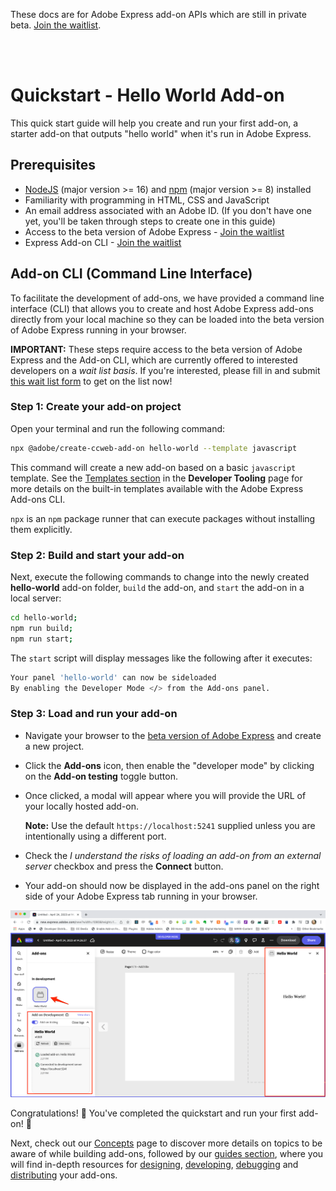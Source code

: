 <InlineAlert slots="text" variant="info"/>

These docs are for Adobe Express add-on APIs which are still in private beta. [Join the waitlist](https://airtable.com/shr3IK38z2MCNHJEm).

<br/><br/>

# Quickstart - Hello World Add-on

This quick start guide will help you create and run your first add-on, a starter add-on that outputs "hello world" when it's run in Adobe Express.

## Prerequisites

- [NodeJS](https://nodejs.org/en/download/) (major version >= 16) and [npm](https://docs.npmjs.com/downloading-and-installing-node-js-and-npm) (major version >= 8) installed
- Familiarity with programming in HTML, CSS and JavaScript
- An email address associated with an Adobe ID. (If you don't have one yet, you'll be taken through steps to create one in this guide)
- Access to the beta version of Adobe Express - [Join the waitlist](https://airtable.com/shr3IK38z2MCNHJEm)
- Express Add-on CLI - [Join the waitlist](https://airtable.com/shr3IK38z2MCNHJEm)

## Add-on CLI (Command Line Interface)
To facilitate the development of add-ons, we have provided a command line interface (CLI) that allows you to create and host Adobe Express add-ons directly from your local machine so they can be loaded into the beta version of Adobe Express running in your browser. 


<InlineAlert slots="text" variant="info"/>

**IMPORTANT:** These steps require access to the beta version of Adobe Express and the Add-on CLI, which are currently offered to interested developers on a *wait list basis*. If you're interested, please fill in and submit [this wait list form](https://airtable.com/shr3IK38z2MCNHJEm) to get on the list now!

### Step 1: Create your add-on project
Open your terminal and run the following command:

```bash
npx @adobe/create-ccweb-add-on hello-world --template javascript     
```

This command will create a new add-on based on a basic `javascript` template. See the [Templates section](../getting_started/dev_tooling/#templates) in the **Developer Tooling** page for more details on the built-in templates available with the Adobe Express Add-ons CLI. 

<InlineAlert slots="text" variant="success"/>

`npx` is an `npm` package runner that can execute packages without installing them explicitly.


### Step 2: Build and start your add-on
Next, execute the following commands to change into the newly created **hello-world** add-on folder, `build` the add-on, and `start` the add-on in a local server:

```bash
cd hello-world;
npm run build;
npm run start;
```

The `start` script will display messages like the following after it executes:

```bash
Your panel 'hello-world' can now be sideloaded
By enabling the Developer Mode </> from the Add-ons panel.
```

### Step 3: Load and run your add-on

- Navigate your browser to the [beta version of Adobe Express](https://new.express.adobe.com/new) and create a new project.
- Click the **Add-ons** icon, then enable the "developer mode" by clicking on the **Add-on testing** toggle button.
- Once clicked, a modal will appear where you will provide the URL of your locally hosted add-on.

  **Note:** Use the default `https://localhost:5241` supplied unless you are intentionally using a different port.

- Check the *I understand the risks of loading an add-on from an external server* checkbox and press the **Connect** button.
- Your add-on should now be displayed in the add-ons panel on the right side of your Adobe Express tab running in your browser. 

![Hello World add-on](img/hello-world-loaded-log-open.png)

Congratulations! 👏 You've completed the quickstart and run your first add-on! 🏅 

Next, check out our [Concepts](../getting_started/concepts.md) page to discover more details on topics to be aware of while building add-ons, followed by our [guides section](../guides/), where you will find in-depth resources for [designing](../guides/design/), [developing](../guides/develop/), [debugging](../guides/debug/) and [distributing](../guides/distribute/) your add-ons.